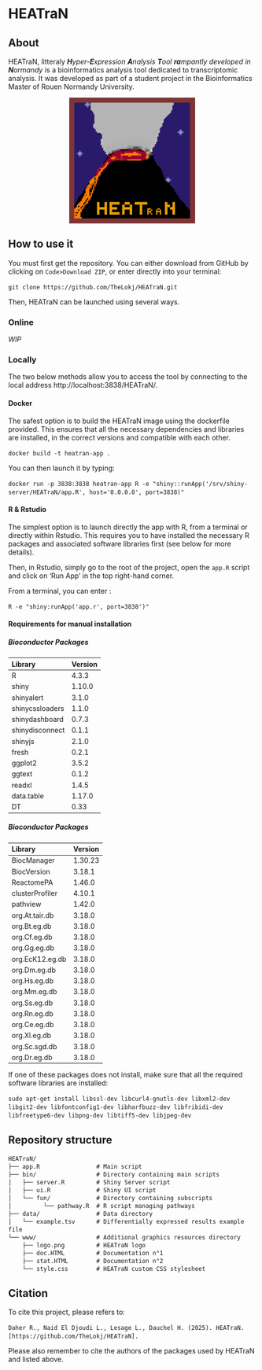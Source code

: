 # HEATraN

## About

HEATraN, litteraly ***H**yper-**E**xpression **A**nalysis **T**ool **ra**mpantly developed in **N**ormandy* is a bioinformatics analysis tool dedicated to transcriptomic analysis. 
It was developed as part of a student project in the Bioinformatics Master of Rouen Normandy University.

<img src='./www/logo.png' width='256' alt='HEATraN logo' style='display:block;margin-left: auto;margin-right: auto;'>

## How to use it

You must first get the repository. You can either download from GitHub by clicking on `Code>Download ZIP`, or enter directly into your terminal: 

`git clone https://github.com/TheLokj/HEATraN.git`

Then, HEATraN can be launched using several ways. 

### Online

*WIP*

### Locally

The two below methods allow you to access the tool by connecting to the local address http://localhost:3838/HEATraN/.

#### Docker

The safest option is to build the HEATraN image using the dockerfile provided. 
This ensures that all the necessary dependencies and libraries are installed, in the correct versions and compatible with each other. 

`docker build -t heatran-app .`

You can then launch it by typing:

`docker run -p 3838:3838 heatran-app R -e "shiny::runApp('/srv/shiny-server/HEATraN/app.R', host='0.0.0.0', port=3838)"`

#### R & Rstudio

The simplest option is to launch directly the app with R, from a terminal or directly within Rstudio.
This requires you to have installed the necessary R packages and associated software libraries first (see below for more details). 

Then, in Rstudio, simply go to the root of the project, open the `app.R` script and click on ‘Run App’ in the top right-hand corner.

From a terminal, you can enter : 

`R -e "shiny:runApp('app.r', port=3838')"`

#### Requirements for manual installation 

##### Bioconductor Packages

| **Library** | **Version** |
| :-- | :-- |
| R | 4.3.3 |
| shiny | 1.10.0 |
| shinyalert | 3.1.0 |
| shinycssloaders | 1.1.0 |
| shinydashboard | 0.7.3 |
| shinydisconnect | 0.1.1 |
| shinyjs | 2.1.0 |
| fresh | 0.2.1 |
| ggplot2 | 3.5.2 |
| ggtext | 0.1.2 |
| readxl | 1.4.5 |
| data.table | 1.17.0 |
| DT | 0.33 |

##### Bioconductor Packages

| **Library** | **Version** |
| :-- | :-- |
| BiocManager | 1.30.23 |
| BiocVersion | 3.18.1 |
| ReactomePA | 1.46.0 |
| clusterProfiler | 4.10.1 |
| pathview | 1.42.0 |
| org.At.tair.db | 3.18.0 |
| org.Bt.eg.db | 3.18.0 |
| org.Cf.eg.db | 3.18.0 |
| org.Gg.eg.db | 3.18.0 |
| org.EcK12.eg.db | 3.18.0 |
| org.Dm.eg.db | 3.18.0 |
| org.Hs.eg.db | 3.18.0 |
| org.Mm.eg.db | 3.18.0 |
| org.Ss.eg.db | 3.18.0 |
| org.Rn.eg.db | 3.18.0 |
| org.Ce.eg.db | 3.18.0 |
| org.Xl.eg.db | 3.18.0 |
| org.Sc.sgd.db | 3.18.0 |
| org.Dr.eg.db | 3.18.0 |

If one of these packages does not install, make sure that all the required software libraries are installed:

`sudo apt-get install libssl-dev libcurl4-gnutls-dev libxml2-dev libgit2-dev libfontconfig1-dev libharfbuzz-dev libfribidi-dev libfreetype6-dev libpng-dev libtiff5-dev libjpeg-dev`

## Repository structure

```
HEATraN/
├── app.R                # Main script                
├── bin/                 # Directory containing main scripts
│   ├── server.R         # Shiny Server script
│   ├── ui.R             # Shiny UI script
│   └── fun/             # Directory containing subscripts
│         └── pathway.R  # R script managing pathways
├── data/                # Data directory
│   └── example.tsv      # Differentially expressed results example file
└── www/                 # Additional graphics resources directory
    ├── logo.png         # HEATraN logo 
    ├── doc.HTML         # Documentation n°1 
    ├── stat.HTML        # Documentation n°2
    └── style.css        # HEATraN custom CSS stylesheet
```

## Citation

To cite this project, please refers to:

`Daher R., Naid El Djoudi L., Lesage L., Dauchel H. (2025). HEATraN. [https://github.com/TheLokj/HEATraN].`

Please also remember to cite the authors of the packages used by HEATraN and listed above.